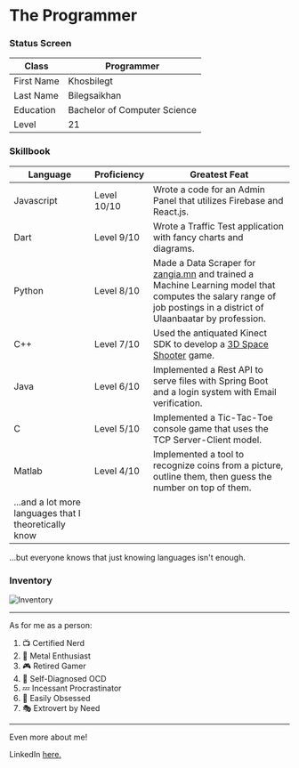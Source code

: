 # The Programmer
### Status Screen

| Class | Programmer
|--|--
| First Name | Khosbilegt 
| Last Name | Bilegsaikhan
| Education | Bachelor of Computer Science
| Level | 21

### Skillbook
|Language | Proficiency | Greatest Feat
|--|--| --
| Javascript | Level 10/10 | Wrote a code for an Admin Panel that utilizes Firebase and React.js.
| Dart | Level 9/10 | Wrote a Traffic Test application with fancy charts and diagrams.
| Python | Level 8/10| Made a Data Scraper for [zangia.mn](https://www.zangia.mn) and trained a Machine Learning model that computes the salary range of job postings in a district of Ulaanbaatar by profession.
| C++ | Level 7/10| Used the antiquated Kinect SDK to develop a [3D Space Shooter](https://youtu.be/NuF38_t82_k) game.
| Java | Level 6/10| Implemented a Rest API to serve files with Spring Boot and a login system with Email verification.
| C | Level 5/10| Implemented a Tic-Tac-Toe console game that uses the TCP Server-Client model.
| Matlab | Level 4/10| Implemented a tool to recognize coins from a picture, outline them, then guess the number on top of them.
| ...and a lot more languages that I theoretically know| 

...but everyone knows that just knowing languages isn't enough.

### Inventory
![Inventory](https://i.imgur.com/VIRQNya.png)

---

As for me as a person:

 1. 📺 Certified Nerd
 2. 🎸 Metal Enthusiast
 3. 🎮 Retired Gamer
 4. 📏 Self-Diagnosed OCD
 5. 💤 Incessant Procrastinator 
 6. 🐝 Easily Obsessed
 7. 🎭 Extrovert by Need
---

Even more about me!

LinkedIn [here.](https://www.linkedin.com/in/khosbilegt-bilegsaikhan-82929424b/)
